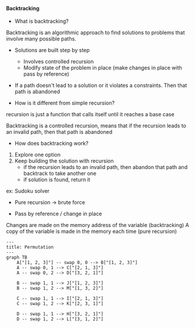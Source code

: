 #### Backtracking

- What is backtracking?

Backtracking is an algorithmic approach to find solutions to problems that involve many possible paths.

- Solutions are built step by step
  - Involves controlled recursion
  - Modify state of the problem in place (make changes in place with pass by reference)
- If a path doesn't lead to a solution or it violates a constraints. Then that path is abandoned

- How is it different from simple recursion?

recursion is just a function that calls itself until it reaches a base case

Backtracking is a controlled recursion, means that if the recursion leads to an invalid path, then that path is abandoned

- How does backtracking work?

1. Explore one option
2. Keep building the solution with recursion
   - if the recursion leads to an invalid path, then abandon that path and backtrack to take another one
   - if solution is found, return it

ex: Sudoku solver

- Pure recursion -> brute force

- Pass by reference / change in place

Changes are made on the memory address of the variable (backtracking)
A copy of the variable is made in the memory each time (pure recursion)

```mermaid
---
title: Permutation
---
graph TB
    A["[1, 2, 3]"] -- swap 0, 0 --> B["[1, 2, 3]"]
    A -- swap 0, 1 --> C["[2, 1, 3]"]
    A -- swap 0, 2 --> D["[3, 2, 1]"]

    B -- swap 1, 1 --> J["[1, 2, 3]"]
    B -- swap 1, 2 --> M["[1, 3, 2]"]

    C -- swap 1, 1 --> I["[2, 1, 3]"]
    C -- swap 1, 2 --> K["[2, 3, 1]"]

    D -- swap 1, 1 --> H["[3, 2, 1]"]
    D -- swap 1, 2 --> L["[3, 1, 2]"]
```

